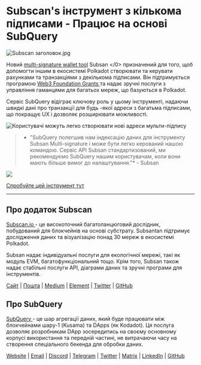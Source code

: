 # Subscan's інструмент з кількома підписами - Працює на основі SubQuery

![Subscan заголовок.jpg](https://cdn-images-1.medium.com/max/1600/1*Xs3mJrvClJq3qBzWU48fjg.jpeg)

Новий [multi-signature wallet tool](https://medium.com/r/?url=https%3A%2F%2Fmultisig.subscan.io%2F)  Subsan </0> призначений для того, щоб допомогти іншим в екосистемі Polkadot створювати та керувати рахунками та транзакціями з декількома підписами. Він підтримується програмою [ Web3 Foundation Grants ](https://github.com/w3f/Grants-Program/blob/master/applications/multisignature_management_tool.md) та надає зручні послуги з управління гаманцями для багатьох мереж, що базуються в Polkadot.

Сервіс SubQuery відіграє ключову роль у цьому інструменті, надаючи швидкі дані про транзакції для будь -якої адреси з багатьма підписами, що покращує UX і дозволяє розширювати можливості.

![Користувачі можуть легко створювати нові адреси мульти-підпису](https://cdn-images-1.medium.com/max/1600/1*e4AALzw8xzERhzBJgPUktQ.png)

> * "SubQuery полегшив нам індексацію даних для інструменту Subsan Multi-signature і може бути легко керований нашою командою. Сервіс API Subsan стандартизований, ми рекомендуємо SubQuery нашим користувачам, коли вони мають більше вимог до налаштування."* - Subsan

![](https://cdn-images-1.medium.com/max/1600/1*Hy-1IxJ3ZNQX7qC38H19Bg.png)

[Спробуйте цей інструмент тут](https://medium.com/r/?url=https%3A%2F%2Fmultisig.subscan.io%2F)

---

## Про додаток Subscan

[ Subscan.io ](https://www.subscan.io/) - це високоточний багатоланцюговий дослідник, побудований для блокчейнів на основі субстрату. Subsantan підтримує дослідження даних та візуалізацію понад 30 мереж в екосистемі Polkadot.

Subsan надає індивідуальні послуги для екологічної мережі, такі як модуль EVM, багатофункціональний тощо. Крім того, Subsan також надає стабільні послуги API, діаграми даних та зручні програми для інструментів.

[Сайт](https://www.subscan.io/) | [Пошта](mailto:hello@subscan.io) | [Medium](https://medium.com/subscan) | [Element](https://riot.im/app/#/room/!uaYUrKBueiKUurHliJ:matrix.org) | [Twitter](https://twitter.com/subscan_io/) | [GitHub](https://github.com/itering/subscan-essentials)

## Про SubQuery

[ SubQuery ](https://subquery.network/) - це шар агрегації даних, який буде працювати між блокчейнами шару-1 (Kusama) та DApps (як Kodadot). Ця послуга дозволяє розробникам DApp зосередитись на своєму основному корпусі використання та передній частині, не витрачаючи часу на створення спеціального бекенда для обробки даних.

[Website](https://subquery.network/) | [Email](mailto:hello@subquery.network) | [Discord](https://discord.com/invite/78zg8aBSMG) | [Telegram](https://t.me/subquerynetwork) | [Twitter](https://twitter.com/subquerynetwork) | [Matrix](https://matrix.to/#/#subquery:matrix.org) | [LinkedIn](https://www.linkedin.com/company/subquery) | [GitHub](https://github.com/subquery)
